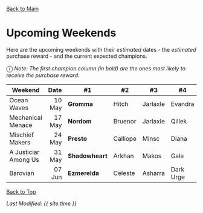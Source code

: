 [Back to Main](index.md)

# Upcoming Weekends

Here are the upcoming weekends with their *estimated* dates - the *estimated* purchase reward - and the current expected champions.

<span style="font-size:1.2em;">ⓘ</span> *Note: The first champion column (in bold) are the ones most likely to receive the purchase reward.*

| Weekend | Date | #1 | #2 | #3 | #4 | #5 | Reward |
|---|--:|---|---|---|---|---|---|
| Ocean Waves | 10 May | **Gromma** | Hitch | Jarlaxle | Evandra | Nordom | Golden Epic |
| Mechanical Menace | 17 May | **Nordom** | Bruenor | Jarlaxle | Qillek | Evelyn | Golden Epic |
| Mischief Makers | 24 May | **Presto** | Calliope | Minsc | Diana | DM | Golden Epic |
| A Justiciar Among Us | 31 May | **Shadowheart** | Arkhan | Makos | Gale | Karlach | Golden Epic |
| Barovian | 07 Jun | **Ezmerelda** | Celeste | Asharra | Dark Urge | Hew Maan | Golden Epic |

[Back to Top](#top)

*Last Modified: {{ site.time }}*